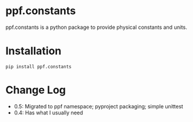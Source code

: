 # ppf.constants

ppf.constants is a python package to provide physical constants and units.


# Installation

```
pip install ppf.constants
```


# Change Log

* 0.5: Migrated to ppf namespace; pyproject packaging; simple unittest
* 0.4: Has what I usually need
